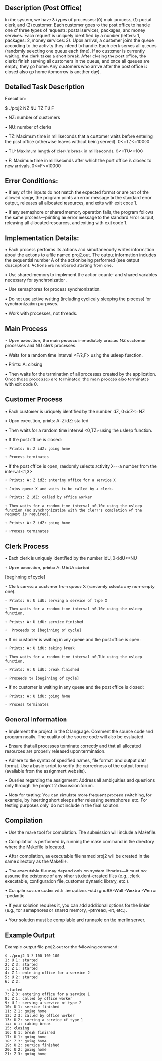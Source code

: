 <h2>Description (Post Office)</h2>

In the system, we have 3 types of processes: (0) main process, (1) postal clerk, and (2) customer. Each customer goes to the post office to handle one of three types of requests: postal services, packages, and money services. Each request is uniquely identified by a number (letters: 1, packages: 2, money services: 3). Upon arrival, a customer joins the queue according to the activity they intend to handle. Each clerk serves all queues (randomly selecting one queue each time). If no customer is currently waiting, the clerk takes a short break. After closing the post office, the clerks finish serving all customers in the queue, and once all queues are empty, they go home. Any customers who arrive after the post office is closed also go home (tomorrow is another day).

<h2>Detailed Task Description</h2>
Execution:

$ ./proj2 NZ NU TZ TU F

• NZ: number of customers

• NU: number of clerks

• TZ: Maximum time in milliseconds that a customer waits before entering the post office (otherwise leaves without being served). 0<=TZ<=10000

• TU: Maximum length of clerk's break in milliseconds. 0<=TU<=100

• F: Maximum time in milliseconds after which the post office is closed to new arrivals. 0<=F<=10000


                                                          
<h2>Error Conditions:</h2>

• If any of the inputs do not match the expected format or are out of the allowed range, the program prints an error message to the standard error output, releases all allocated resources, and exits with exit code 1.

• If any semaphore or shared memory operation fails, the program follows the same process—printing an error message to the standard error output, releasing all allocated resources, and exiting with exit code 1.

<h2>Implementation Details:</h2>

• Each process performs its actions and simultaneously writes information about the actions to a file named proj2.out. The output information includes the sequential number A of the action being performed (see output description). Actions are numbered starting from one.

• Use shared memory to implement the action counter and shared variables necessary for synchronization.

• Use semaphores for process synchronization.

• Do not use active waiting (including cyclically sleeping the process) for synchronization purposes.

• Work with processes, not threads.

<h2>Main Process</h2>

• Upon execution, the main process immediately creates NZ customer processes and NU clerk processes.

 • Waits for a random time interval <F/2,F> using the usleep function.

 • Prints: A: closing

• Then waits for the termination of all processes created by the application. Once these processes are terminated, the main process also terminates with exit code 0.


<h2>Customer Process</h2>

  • Each customer is uniquely identified by the number idZ, 0<idZ<=NZ

  • Upon execution, prints: A: Z idZ: started

  • Then waits for a random time interval <0,TZ> using the usleep function.

  • If the post office is closed:

    ◦ Prints: A: Z idZ: going home
  
    ◦ Process terminates
  
  • If the post office is open, randomly selects activity X---a number from the interval <1,3>
  
    ◦ Prints: A: Z idZ: entering office for a service X
  
    ◦ Joins queue X and waits to be called by a clerk.
  
    ◦ Prints: Z idZ: called by office worker
  
    ◦ Then waits for a random time interval <0,10> using the usleep function (no synchronization with the clerk's completion of the request is required).
  
    ◦ Prints: A: Z idZ: going home
  
    ◦ Process terminates

<h2>Clerk Process</h2>

  • Each clerk is uniquely identified by the number idU, 0<idU<=NU

  • Upon execution, prints: A: U idU: started

[beginning of cycle]

  • Clerk serves a customer from queue X (randomly selects any non-empty one).

    ◦ Prints: A: U idU: serving a service of type X
  
    ◦ Then waits for a random time interval <0,10> using the usleep function.
  
    ◦ Prints: A: U idU: service finished
  
    ◦  Proceeds to [beginning of cycle]
  
• If no customer is waiting in any queue and the post office is open:

    ◦ Prints: A: U idU: taking break
  
    ◦ Then waits for a random time interval <0,TU> using the usleep function.
  
    ◦ Prints: A: U idU: break finished
  
    ◦ Proceeds to [beginning of cycle]
  
• If no customer is waiting in any queue and the post office is closed:

    ◦ Prints: A: U idU: going home
  
    ◦ Process terminates
  

<h2>General Information</h2>

• Implement the project in the C language. Comment the source code and program neatly. The quality of the source code will also be evaluated.

• Ensure that all processes terminate correctly and that all allocated resources are properly released upon termination.

• Adhere to the syntax of specified names, file format, and output data format. Use a basic script to verify the correctness of the output format (available from the assignment website).

• Queries regarding the assignment: Address all ambiguities and questions only through the project 2 discussion forum.

• Note for testing: You can simulate more frequent process switching, for example, by inserting short sleeps after releasing semaphores, etc. For testing purposes only; do not include in the final solution.


<h2>Compilation</h2>

• Use the make tool for compilation. The submission will include a Makefile.

• Compilation is performed by running the make command in the directory where the Makefile is located.

• After compilation, an executable file named proj2 will be created in the same directory as the Makefile.

• The executable file may depend only on system libraries—it must not assume the existence of any other student-created files (e.g., clerk executable, configuration file, customer dynamic library, etc.).

• Compile source codes with the options -std=gnu99 -Wall -Wextra -Werror -pedantic

• If your solution requires it, you can add additional options for the linker (e.g., for semaphores or shared memory, -pthread, -lrt, etc.).

• Your solution must be compilable and runnable on the merlin server.

<h2>Example Output</h2>

Example output file proj2.out for the following command:

```
$ ./proj2 3 2 100 100 100
1: U 1: started
2: Z 3: started
3: Z 1: started
4: Z 1: entering office for a service 2
5: U 2: started
6: Z 2:

 started
7: Z 3: entering office for a service 1
8: Z 1: called by office worker
9: U 1: serving a service of type 2
10: U 1: service finished
11: Z 1: going home
12: Z 3: called by office worker
13: U 2: serving a service of type 1
14: U 1: taking break
15: closing
16: U 1: break finished
17: U 1: going home
18: Z 2: going home
19: U 2: service finished
20: U 2: going home
21: Z 3: going home
```
